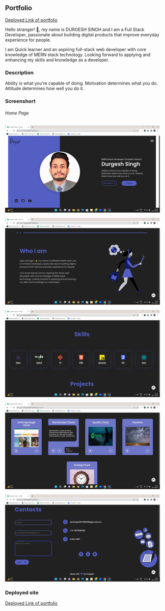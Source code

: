  ## Portfolio
 
 [Deployed Link of portfolio](https://durgesh9871.github.io/)
 
 
 
Hello stranger! 👋, my name is DURGESH SINGH and I am a Full Stack Developer, passionate about building digital products that improve everyday experience for people.

I am Quick learner and an aspiring full-stack web developer with core knowledge of MERN stack technology. Looking forward to applying and enhancing my skills and knowledge as a developer.



### Description

Ability is what you’re capable of doing. Motivation determines what you do. Attitude determines how well you do it.



### Screenshort

###### Home Page
![Screenshot (7)](https://github.com/Durgesh9871/ReadmeImages/blob/main/Portfolio/Screenshot%20(78).png?raw=true)

![Screenshot (8)](https://github.com/Durgesh9871/ReadmeImages/blob/main/Portfolio/Screenshot%20(79).png?raw=true)

![Screenshot (9)](https://github.com/Durgesh9871/ReadmeImages/blob/main/Portfolio/Screenshot%20(80).png?raw=true)

![Screenshot (10)](https://github.com/Durgesh9871/ReadmeImages/blob/main/Portfolio/Screenshot%20(81).png?raw=true)

![Screenshot (10)](https://github.com/Durgesh9871/ReadmeImages/blob/main/Portfolio/Screenshot%20(82).png?raw=true)





### Deployed site

 [Deployed Link of portfolio](https://durgesh9871.github.io/)
